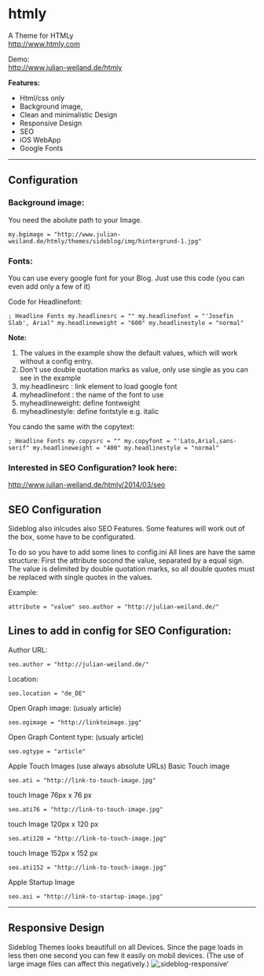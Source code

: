 htmly
=====

A Theme for HTMLy<br />
http://www.htmly.com

Demo:<br />
http://www.julian-weiland.de/htmly

<strong>Features:</strong>
<ul>
<li>Html/css only</li>
<li>Background image,</li>
<li>Clean and minimalistic Design</li>
<li>Responsive Design</li>
<li>SEO</li>
<li>iOS WebApp</li>
<li>Google Fonts</li>
</ul>
<hr />
<h2>Configuration</h2>
<h3>Background image:</h3>
<p>You need the abolute path to your Image.</p>
<pre>
<code>my.bgimage = "http://www.julian-weiland.de/htmly/themes/sideblog/img/hintergrund-1.jpg" </code>
</pre>
<h3>Fonts:</h3>
<p>You can use every google font for your Blog. Just use this code (you can even add only a few of it)</p>
<p>Code for Headlinefont:</p>
<pre>
<code>; Headline Fonts my.headlinesrc = "<link href='http://fonts.googleapis.com/css?family=Josefin+Slab:100,300,400,600,700,100italic,300italic,400italic,700italic' rel='stylesheet' type='text/css'>" my.headlinefont = "'Josefin Slab', Arial" my.headlineweight = "600" my.headlinestyle = "normal" </code>
</pre>
<p>
<strong>Note:</strong>
</p>
<ol>
<li>The values ​​in the example show the default values​​, which will work without a config entry.</li>
<li>Don't use double quotation marks as value, only use single as you can see in the example</li>
<li>my.headlinesrc : link element to load google font</li>
<li>myheadlinefont : the name of the font to use</li>
<li>myheadlineweight: define fontweight</li>
<li>myheadlinestyle: define fontstyle e.g. italic</li>
</ol>
<p>You cando the same with the copytext:</p>
<pre>
<code>; Headline Fonts my.copysrc = "<link href='http://fonts.googleapis.com/css?family=Lato:100,300,400,700,900,100italic,300italic,400italic,700italic,900italic' type='text/css'>" my.copyfont = "'Lato,Arial,sans-serif" my.headlineweight = "400" my.headlinestyle = "normal" </code>
</pre>
<h3>Interested in SEO Configuration? look here:</h3>
<p>
<a href="http://www.julian-weiland.de/htmly/2014/03/seo">http://www.julian-weiland.de/htmly/2014/03/seo</a>
</p>

<h2>SEO Configuration </h2>
<p>Sideblog also inlcudes also SEO Features. Some features will work out of the box, some have to be configurated.</p>
<p>To do so you have to add some lines to config.ini All lines are have the same structure: First the attribute socond the value, separated by a equal sign. The value is delimited by double quotation marks, so all double quotes must be replaced with single quotes in the values​​.</p>
<p>Example:</p>
<pre>
<code>attribute = "value" seo.author = "http://julian-weiland.de/" </code>
</pre>
<h2>Lines to add in config for SEO Configuration:</h2>
<p>Author URL:</p>
<pre>
<code>seo.author = "http://julian-weiland.de/" </code>
</pre>
<p>Location:</p>
<pre>
<code>seo.location = "de_DE" </code>
</pre>
<p>Open Graph image: (usualy article)</p>
<pre>
<code>seo.ogimage = "http://linktoimage.jpg" </code>
</pre>
<p>Open Graph Content type: (usualy article)</p>
<pre>
<code>seo.ogtype = "article" </code>
</pre>
<p>Apple Touch Images (use always absolute URLs) Basic Touch image</p>
<pre>
<code>seo.ati = "http://link-to-touch-image.jpg" </code>
</pre>
<p>touch Image 76px x 76 px</p>
<pre>
<code>seo.ati76 = "http://link-to-touch-image.jpg" </code>
</pre>
<p>touch Image 120px x 120 px</p>
<pre>
<code>seo.ati120 = "http://link-to-touch-image.jpg" </code>
</pre>
<p>touch Image 152px x 152 px</p>
<pre>
<code>seo.ati152 = "http://link-to-touch-image.jpg" </code>
</pre>
<p>Apple Startup Image</p>
<pre>
<code>seo.asi = "http://link-to-startup-image.jpg" </code>
</pre>

<hr />
<h2>Responsive Design </h2>
Sideblog Themes looks beautifull on all Devices. Since the page loads in less then one second you can few it easily on mobil devices. (The use of large image files can affect this negatively.) 
<img src=‚http://i59.tinypic.com/nz572q.png' alt=‚sideblog-responsive‘ />